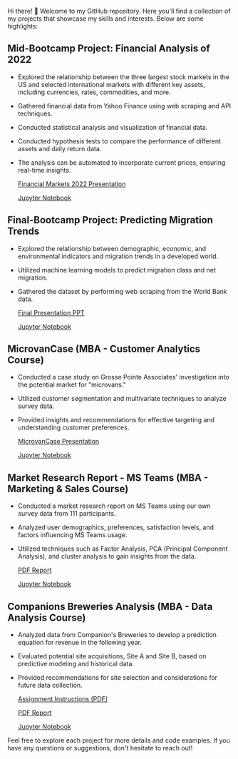 Hi there! 👋 Welcome to my GitHub repository. Here you'll find a collection of my projects that showcase my skills and interests. Below are some highlights:

## Mid-Bootcamp Project: Financial Analysis of 2022

- Explored the relationship between the three largest stock markets in the US and selected international markets with different key assets, including currencies, rates, commodities, and more.
- Gathered financial data from Yahoo Finance using web scraping and API techniques.
- Conducted statistical analysis and visualization of financial data.
- Conducted hypothesis tests to compare the performance of different assets and daily return data.
- The analysis can be automated to incorporate current prices, ensuring real-time insights.

    [Financial Markets 2022 Presentation](https://public.tableau.com/app/profile/mat.as.grob/viz/MidProjectFinal_16729364906160/Story1?publish=yes)
  
    [Jupyter Notebook](https://github.com/MatiasGrob/Mid-Project)

## Final-Bootcamp Project: Predicting Migration Trends

- Explored the relationship between demographic, economic, and environmental indicators and migration trends in a developed world.
- Utilized machine learning models to predict migration class and net migration.
- Gathered the dataset by performing web scraping from the World Bank data.

    [Final Presentation PPT](https://github.com/MatiasGrob/Final-Bootcamp-Project/raw/main/Final%20Presentation%20PPT.pptx)
  
    [Jupyter Notebook](https://github.com/MatiasGrob/Final-Bootcamp-Project)


## MicrovanCase (MBA - Customer Analytics Course)

- Conducted a case study on Grosse Pointe Associates' investigation into the potential market for "microvans."
- Utilized customer segmentation and multivariate techniques to analyze survey data.
- Provided insights and recommendations for effective targeting and understanding customer preferences.

    [MicrovanCase Presentation](https://github.com/MatiasGrob/MicrovanCase/raw/main/CUSA%20Microvan%20Case.pptx)
  
    [Jupyter Notebook](https://github.com/MatiasGrob/MicrovanCase/blob/main/MicrovanCase.ipynb)

## Market Research Report - MS Teams (MBA - Marketing & Sales Course)

- Conducted a market research report on MS Teams using our own survey data from 111 participants.
- Analyzed user demographics, preferences, satisfaction levels, and factors influencing MS Teams usage.
- Utilized techniques such as Factor Analysis, PCA (Principal Component Analysis), and cluster analysis to gain insights from the data.

   [PDF Report](https://github.com/MatiasGrob/Marketing-Sales/blob/main/MS%20Teams%20Market%20Research%20Report.pdf)

   [Jupyter Notebook](https://github.com/MatiasGrob/Marketing-Sales/blob/main/Market%20Research%20Report%20-%20ESMT%20Berlin.ipynb)

## Companions Breweries Analysis (MBA - Data Analysis Course)

- Analyzed data from Companion's Breweries to develop a prediction equation for revenue in the following year.
- Evaluated potential site acquisitions, Site A and Site B, based on predictive modeling and historical data.
- Provided recommendations for site selection and considerations for future data collection.

   [Assignment Instructions (PDF)](https://github.com/MatiasGrob/Various-ESMT/blob/main/DDD_Group%20Project.pdf)

   [PDF Report](https://github.com/MatiasGrob/Various-ESMT/blob/main/Final%20Project.pdf)

   [Jupyter Notebook](https://github.com/MatiasGrob/Various-ESMT/blob/main/Companions%20Breweries%20Analysis.ipynb)


Feel free to explore each project for more details and code examples. If you have any questions or suggestions, don't hesitate to reach out!

